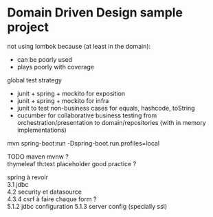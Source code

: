 # Domain Driven Design sample project

not using lombok because (at least in the domain):
* can be poorly used
* plays poorly with coverage


global test strategy
* junit + spring + mockito for exposition
* junit + spring + mockito for infra
* junit to test non-business cases for equals, hashcode, toString
* cucumber for collaborative business testing from orchestration/presentation to domain/repositories (with in memory implementations)

mvn spring-boot:run -Dspring-boot.run.profiles=local

TODO maven mvnw ?  
thymeleaf th:text placeholder good practice ?


spring à revoir  
3.1 jdbc  
4.2 security et datasource  
4.3.4 csrf à faire chaque form ?  
5.1.2 jdbc configuration
5.1.3 server config (specially ssl)